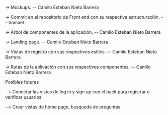 -> Mockups. -- Camilo Esteban Nieto Barrera

-> Commit en el repositorio de Front end con su respectiva estructuración. -- Samael

-> Arbol de componentes de la aplicación. -- Camilo Esteban Nieto Barrera

-> Landing page. -- Camilo Esteban Nieto Barrera

-> Vistas de registro con sus respectivos estilos. -- Camilo Esteban Nieto Barrera

-> Rutas de la aplicación con sus respectivos componentes. -- Camilo Esteban Nieto Barrera

Posibles futures

--> Conectar las vistas de log in y sign up con el back para registrar o verificar usuarios

--> Crear vistas de home page, busqueda de preguntas
